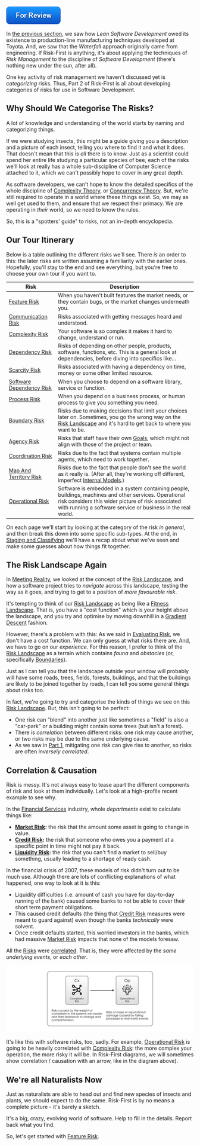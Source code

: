 ![For Review](images/state/for-review.png)

In [the previous section](One-Size-Fits-No-One), we saw how _Lean Software Development_ owed its existence to production-line manufacturing techniques developed at Toyota.  And, we saw that the _Waterfall_ approach originally came from engineering.  If Risk-First is anything, it's about applying the techniques of _Risk Management_ to the discipline of _Software Development_ (there's nothing new under the sun, after all).  

One key activity of risk management we haven't discussed yet is _categorizing_ risks.  Thus, Part 2 of Risk-First is all about developing categories of risks for use in Software Development.

## Why Should We Categorise The Risks?

A lot of knowledge and understanding of the world starts by naming and categorizing things.  

If we were studying insects, this might be a guide giving you a description and a picture of each insect, telling you where to find it and what it does.  <!-- tweet-end --> That doesn't mean that this is _all_ there is to know.  Just as a scientist could spend her entire life studying a particular species of bee, each of the risks we'll look at really has a whole sub-discipline of Computer Science attached to it, which we can't possibly hope to cover in any great depth.  

As software developers, we can't hope to know the detailed specifics of the whole discipline of [Complexity Theory](https://en.wikipedia.org/wiki/Complexity_theory), or [Concurrency Theory](https://en.wikipedia.org/wiki/Concurrency_(computer_science)).  But, we're still required to operate in a world where these things exist.  So, we may as well get used to them, and ensure that we respect their primacy.  We are operating in _their_ world, so we need to know the rules.

So, this is a "spotters' guide" to risks, not an in-depth encyclopedia.  <!-- tweet-end -->

## Our Tour Itinerary

Below is a table outlining the different risks we'll see.  There _is_ an order to this:  the later risks are written assuming a familiarity with the earlier ones.  Hopefully, you'll stay to the end and see everything, but you're free to choose your own tour if you want to.

|Risk            |          Description           |      
|----------------|--------------------------|
|[Feature Risk](Feature-Risk)                        |When you haven't built features the market needs, or they contain bugs, or the market changes underneath you.  <br />     |
|[Communication Risk](Communication-Risk)            |Risks associated with getting messages heard and understood.|             
|[Complexity Risk](Complexity-Risk)                  |Your software is so complex it makes it hard to change, understand or run.             |        
|[Dependency Risk](Dependency-Risk)                  |Risks of depending on other people, products, software, functions, etc. This is a general look at dependencies, before diving into specifics like...|  
|[Scarcity Risk](Scarcity-Risk)                      |Risks associated with having a dependency on time, money or some other limited resource.|    
|[Software Dependency Risk](Software-Dependency-Risk)|When you choose to depend on a software library, service or function.|    
|[Process Risk](Process-Risk)                        |When you depend on a business process, or human process to give you something you need.|
|[Boundary Risk](Boundary-Risk)                      |Risks due to making decisions that limit your choices later on.  Sometimes, you go the wrong way on the [Risk Landscape](Risk-Landscape) and it's hard to get back to where you want to be.|            
|[Agency Risk](Agency-Risk)                          |Risks that staff have their own [Goals](Glossary#goal-in-mind), which might not align with those of the project or team.|
|[Coordination Risk](Coordination-Risk)              |Risks due to the fact that systems contain multiple agents, which need to work together.|       
|[Map And Territory Risk](Map-And-Territory-Risk)    |Risks due to the fact that people don't see the world as it really is. (After all, they're working off different, imperfect [Internal Models](Glossary#internal-model).)|  
|[Operational Risk](Operational-Risk)                |Software is embedded in a system containing people, buildings, machines and other services.  Operational risk considers this wider picture of risk associated with running a software service or business in the real world.|
       
On each page we'll start by looking at the category of the risk _in general_, and then break this down into some specific sub-types.  At the end, in [Staging and Classifying](Staging-And-Classifying) we'll have a recap about what we've seen and make some guesses about how things fit together.  

## The Risk Landscape Again

In [Meeting Reality](Meeting-Reality), we looked at the concept of the [Risk Landscape](Risk-Landscape), and how a software project tries to _navigate_ across this landscape, testing the way as it goes, and trying to get to a position of _more favourable risk_.

It's tempting to think of our [Risk Landscape](Risk-Landscape) as being like a [Fitness Landscape](https://en.wikipedia.org/wiki/Fitness_landscape).  That is, you have a "cost function" which is your height above the landscape, and you try and optimise by moving downhill in a [Gradient Descent](https://en.wikipedia.org/wiki/Gradient_descent) fashion.  

However, there's a problem with this:  As we said in [Evaluating Risk](Evaluating-Risk), we don't have a cost function.  We can only guess at what risks there are.  And, we have to go on our _experience_. For this reason, I prefer to think of the [Risk Landscape](Risk-Landscape) as a terrain which contains _fauna_ and _obstacles_ (or, specifically [Boundaries](Boundary-Risk)).

Just as I can tell you that the landscape outside your window will probably will have some roads, trees, fields, forests, buildings, and that the buildings are likely to be joined together by roads, I can tell you some general things about risks too.

In fact, we're going to try and categorise the kinds of things we see on this [Risk Landscape](Risk-Landscape).  But, this isn't going to be perfect: 

 - One risk can "blend" into another just like sometimes a "field" is also a "car-park" or a building might contain some trees (but isn't a forest).
 - There is _correlation_ between different risks:  one risk may cause another, or two risks may be due to the same underlying cause.
 - As we saw in [Part 1](Home#Part-1-Introduction), mitigating one risk can give rise to another, so risks are often _inversely correlated_.
  
## Correlation & Causation

Risk is messy.  It's not always easy to tease apart the different components of risk and look at them individually.<!-- tweet-end -->  Let's look at a high-profile recent example to see why.

In the [Financial Services](https://en.wikipedia.org/wiki/Financial_services) industry, whole _departments_ exist to calculate things like:

- **[Market Risk](https://en.wikipedia.org/wiki/Market_risk):**  the risk that the amount some asset is going to change in value.
- **[Credit Risk](https://en.wikipedia.org/wiki/Credit_risk):**  the risk that someone who owes you a payment at a specific point in time might not pay it back.
- **[Liquidity Risk](https://en.wikipedia.org/wiki/Liquidity_risk):** the risk that you can't find a market to sell/buy something, usually leading to a shortage of ready cash.

In the financial crisis of 2007, these models of risk didn't turn out to be much use.   Although there are lots of conflicting explanations of what happened, one way to look at it is this:

 - Liquidity difficulties (i.e. amount of cash you have for day-to-day running of the bank) caused some banks to not be able to cover their short term payment obligations.
 - This caused credit defaults (the thing that [Credit Risk](https://en.wikipedia.org/wiki/Credit_risk) measures were meant to guard against) even though the banks _technically_ were solvent.
 - Once credit defaults started, this worried investors in the banks, which had massive [Market Risk](https://en.wikipedia.org/wiki/Market_risk) impacts that none of the models foresaw.

All the [Risks](Glossary#Risk) were [correlated](https://www.investopedia.com/terms/c/correlation.asp).  That is, they were affected by the _same underlying events_, or _each other_.

![Causation shown on a Risk-First Diagram: More complexity is likely to lead to more Operational Risk](images/generated/risks/landscape/causation.png)

It's like this with software risks, too, sadly.  For example, [Operational Risk](Operational-Risk) is going to be heavily correlated with [Complexity Risk](Complexity-Risk): the more complex your operation, the more risky it will be.  In Risk-First diagrams, we will sometimes show correlation / causation with an arrow, like in the diagram above).

## We're all Naturalists Now

Just as naturalists are able to head out and find new species of insects and plants, we should expect to do the same. <!-- tweet-end --> Risk-First is by no means a complete picture - it's barely a sketch.   

It's a big, crazy, evolving world of software.  Help to fill in the details.   Report back what you find.<!-- tweet-end -->
                                                      

So, let's get started with [Feature Risk](Feature-Risk).
